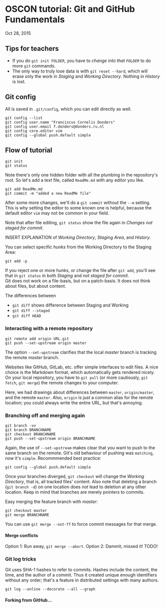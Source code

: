 # OSCON tutorial: Git and GitHub Fundamentals
Oct 28, 2015


## Tips for teachers
* If you do `git init FOLDER`, you have to *change into that `FOLDER`* to do more `git` commands.
* The only way to truly lose data is with `git reset --hard`, which will erase only the work in *Staging* and *Working Directory*. Nothing in *History* is lost.

## Git config
All is saved in `.git/config`, which you can edit directly as well.
```
git config --list
git config user.name "Franciscus Cornelis Donders"
git config user.email f.donders@donders.ru.nl
git config core.editor vim
git config --global push.default simple
```

## Flow of tutorial
```
git init
git status
```
Note there's only one hidden folder with all the plumbing in the repository's root.
So let's add a text file, called `ReadMe.md` with any editor you like.
```
git add ReadMe.md
git commit -m "added a new ReadMe file"
```
After some more changes, we'll do a `git commit` without the `--m` setting.
This is why setting the editor to some known one is helpful, because the default editor `vim` may not be common in your field.

Note that after file editing, `git status` show the file again in *Changes not staged for commit*.

INSERT EXPLANATION of *Working Directory*, *Staging Area*, and *History*.

You can select specific *hunks* from the Working Directory to the Staging Area:
```
git add -p
```
If you reject one or more hunks, or change the file after `git add`, you'll see that in `git status` in both *Staging* and *not staged for commit*.  
Git does not work on a file-basis, but on a patch-basis.
It does not think about files, but about content.

The differences between
* `git diff` shows difference between Staging and Working
* `git diff --staged`
* `git diff HEAD`

### Interacting with a remote repository

```
git remote add origin URL.git
git push --set-upstream origin master
```
The option `--set-upstream` clarifies that the local *master* branch is tracking the remote *master* branch.

Websites like GitHub, GitLab, etc. offer simple interfaces to edit files.
A nice choice is the Markdown format, which automatically gets rendered nicely.
On your local repository, you have to `git pull` (or more cautiously, `git fetch`, `git merge`) the remote changes to your computer.

Here, we had drawings about differences between `master`, `origin/master`, and the remote `master`.
Also, `origin` is just a common alias for the remote location; you could always write the entire URL, but that's annoying.

### Branching off and merging again

```
git branch -vv
git branch BRANCHNAME
git checkout BRANCHNAME
git push --set-upstream origin BRANCHNAME
```

Again, the use of `--set-upstream` makes clear that you want to push to the same branch on the remote.
Git's old behaviour of pushing was `matching`, now it's `simple`. Recommmended best practice:
```
git config --global push.default simple
```
Once your branches diverged, `git checkout` will change the *Working Directory*, that is, all tracked files' content.
Also note that deleting a branch (`git branch -d`) on one location does *not* lead to deletion at any other location.
Keep in mind that branches are merely pointers to commits.

Easy merging the feature branch with *master*:
```
git checkout master
git merge BRANCHNAME
```
You can use `git merge --not-ff` to force commit messages for that merge.  

#### Merge conflicts
Option 1: Run away, `git merge --abort`.
Option 2: Dammit, missed it! TODO!

### Git log tricks
Git uses SHA-1 hashes to refer to commits.
Hashes include the content, the time, and the author of a commit.
Thus it created unique enough identifiers without any order; that's a feature in distributed settings with many authors.

```
git log --online --decorate --all --graph
```

#### Forking from GitHub...
